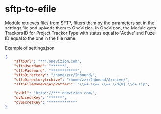 # sftp-to-efile

Module retrieves files from SFTP, filters them by the parameters set in the settings file and uploads them to OneVizion.
In OneVizion, the Module gets Trackors ID for Project Trackor Type with status equal to 'Active' and Fuze ID equal to the one in the file name.

Example of settings.json

```json
{
    "sftpUrl": "***.onevizion.com",
    "sftpUserName": "******",
    "sftpPassword": "************",
    "sftpDirectory": "/home/zzz/Inbound/",
    "sftpDirectoryArchive": "/home/zzz/Inbound/Archive/",
    "sftpFileNameRegexpPattern": "\\w+_\\w+_\\w+_\\d{8}_\\d+.zip",

    "ovUrl": "https://***.onevizion.com/",
    "ovAccessKey": "******",
    "ovSecretKey": "************"
}
```
